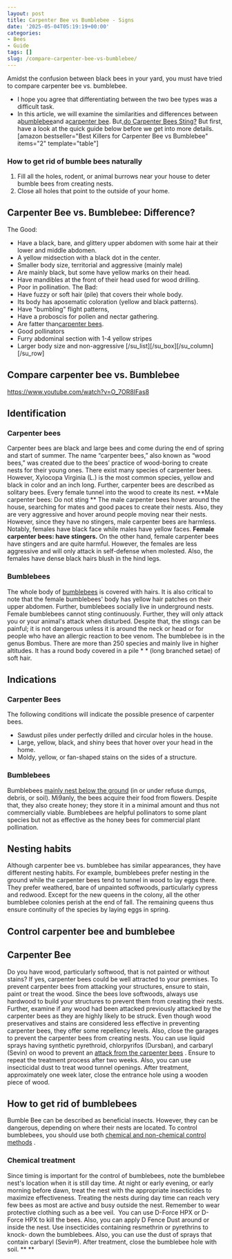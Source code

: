 ```yaml
---
layout: post
title: Carpenter Bee vs Bumblebee - Signs
date: '2025-05-04T05:19:19+00:00'
categories:
- Bees
- Guide
tags: []
slug: /compare-carpenter-bee-vs-bumblebee/
---
```


Amidst the confusion between black bees in your yard, you must have tried to compare carpenter bee vs. bumblebee.
- I hope you agree that differentiating between the two bee types was a difficult task.
- In this article, we will examine the similarities and differences between a[bumblebee](https://en.wikipedia.org/wiki/Bumblebee)and a[carpenter bee](https://en.wikipedia.org/wiki/Carpenter_bee). But,[do Carpenter Bees Sting?](https://pestpolicy.com/do-carpenter-bees-bite/)
But first, have a look at the quick guide below before we get into more details.
[amazon bestseller="Best Killers for Carpenter Bee vs Bumblebee" items="2" template="table"]
### How to get rid of bumble bees naturally
1. Fill all the holes, rodent, or animal burrows near your house to deter bumble bees from creating nests.
2. Close all holes that point to the outside of your home.
## Carpenter Bee vs. Bumblebee: Difference?
The Good:
- Have a black, bare, and glittery upper abdomen with some hair at their lower and middle abdomen.
- A yellow midsection with a black dot in the center.
- Smaller body size, territorial and aggressive (mainly male)
- Are mainly black, but some have yellow marks on their head.
- Have mandibles at the front of their head used for wood drilling.
- Poor in pollination.
The Bad:
- Have fuzzy or soft hair (pile) that covers their whole body.
- Its body has aposematic coloration (yellow and black patterns).
- Have "bumbling" flight patterns,
- Have a proboscis for pollen and nectar gathering.
- Are fatter than[carpenter bees](https://pestpolicy.com/best-carpenter-bee-traps/).
- Good pollinators
- Furry abdominal section with 1-4 yellow stripes
- Larger body size and non-aggressive
[/su_list][/su_box][/su_column]
[/su_row]
## Compare carpenter bee vs. Bumblebee
https://www.youtube.com/watch?v=O_7OR8IFas8
##
## Identification
### Carpenter bees
Carpenter bees are black and large bees and come during the end of spring and start of summer. The name “carpenter bees,” also known as “wood bees,” was created due to the bees’ practice of wood-boring to create nests for their young ones.
There exist many species of carpenter bees. However, Xylocopa Virginia (L.) is the most common species, yellow and black in color and an inch long. Further, carpenter bees are described as solitary bees. Every female tunnel into the wood to create its nest.
**Male carpenter bees: Do not sting **
The male carpenter bees hover around the house, searching for mates and good paces to create their nests. Also, they are very aggressive and hover around people moving near their nests.
However, since they have no stingers, male carpenter bees are harmless. Notably, females have black face while males have yellow faces.
**Female carpenter bees: have stingers.**
On the other hand, female carpenter bees have stingers and are quite harmful. However, the females are less aggressive and will only attack in self-defense when molested. Also, the females have dense black hairs blush in the hind legs.
### Bumblebees
The whole body of
[bumblebees](https://en.wikipedia.org/wiki/Bumblebee)
is covered with hairs. It is also critical to note that the female bumblebees' body has yellow hair patches on their upper abdomen. Further, bumblebees socially live in underground nests.
Female bumblebees cannot sting continuously. Further, they will only attack you or your animal's attack when disturbed. Despite that, the stings can be painful; it is not dangerous unless it is around the neck or head or for people who have an allergic reaction to bee venom.
The bumblebee is in the genus Bombus. There are more than 250 species and mainly live in higher altitudes. It has a round body covered in a pile
* *
(long branched setae) of soft hair.
## Indications
### Carpenter Bees
The following conditions will indicate the possible presence of carpenter bees.
- Sawdust piles under perfectly drilled and circular holes in the house.
- Large, yellow, black, and shiny bees that hover over your head in the home.
- Moldy, yellow, or fan-shaped stains on the sides of a structure.
### Bumblebees
Bumblebees
[mainly nest below the ground](https://pestpolicy.com/how-to-get-rid-of-ground-bees/)
(in or under refuse dumps, debris, or soil). Mi9anly, the bees acquire their food from flowers. Despite that, they also create honey; they store it in a minimal amount and thus not commercially viable.
Bumblebees are helpful pollinators to some plant species but not as effective as the honey bees for commercial plant pollination.
## Nesting habits
Although carpenter bee vs. bumblebee has similar appearances, they have different nesting habits.
For example, bumblebees prefer nesting in the ground while the carpenter bees tend to tunnel in wood to lay eggs there. They prefer weathered, bare of unpainted softwoods, particularly cypress and redwood.
Except for the new queens in the colony, all the other bumblebee colonies perish at the end of fall. The remaining queens thus ensure continuity of the species by laying eggs in spring.
## Control carpenter bee and bumblebee
## Carpenter Bee
Do you have wood, particularly softwood, that is not painted or without stains? If yes, carpenter bees could be well attracted to your premises.
To prevent carpenter bees from attacking your structures, ensure to stain, paint or treat the wood. Since the bees love softwoods, always use hardwood to build your structures to prevent them from creating their nests.
Further, examine if any wood had been attacked previously attacked by the carpenter bees as they are highly likely to be struck.
Even though wood preservatives and stains are considered less effective in preventing carpenter bees, they offer some repellency levels. Also, close the garages to prevent the carpenter bees from creating nests.
You can use liquid sprays having synthetic pyrethroid, chlorpyrifos (Dursban), and carbaryl (Sevin) on wood to prevent an
[attack from the carpenter bees](https://pestpolicy.com/do-carpenter-bees-bite/)
. Ensure to repeat the treatment process after two weeks.
Also, you can use insecticidal dust to treat wood tunnel openings. After treatment, approximately one week later, close the entrance hole using a wooden piece of wood.
## How to get rid of bumblebees
Bumble Bee can be described as beneficial insects. However, they can be dangerous, depending on where their nests are located. To control bumblebees, you should use both
[chemical and non-chemical control methods](https://pestpolicy.com/top-7-natural-termite-control-can-easily/)
.
### Chemical treatment
Since timing is important for the control of bumblebees, note the bumblebee nest's location when it is still day time. At night or early evening, or early morning before dawn, treat the nest with the appropriate insecticides to maximize effectiveness.
Treating the nests during day time can reach very few bees as most are active and busy outside the nest. Remember to wear protective clothing such as a bee veil.  You can use D-Force HPX or D-Force HPX to kill the bees. Also, you can apply D Fence Dust around or inside the nest.
Use insecticides containing resmethrin or pyrethrins to knock- down the bumblebees. Also, you can use the dust of sprays that contain carbaryl (Sevin®). After treatment, close the bumblebee hole with soil.
** **
